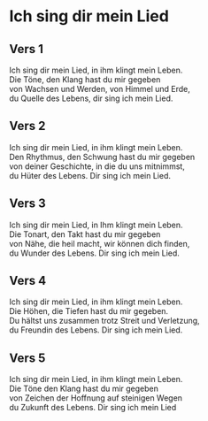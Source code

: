 # Ich sing dir mein Lied

## Vers 1
Ich sing dir mein Lied, in ihm klingt mein Leben.<br>
Die Töne, den Klang hast du mir gegeben<br>
von Wachsen und Werden, von Himmel und Erde,<br>
du Quelle des Lebens, dir sing ich mein Lied.<br>

## Vers 2
Ich sing dir mein Lied, in ihm klingt mein Leben.<br>
Den Rhythmus, den Schwung hast du mir gegeben<br>
von deiner Geschichte, in die du uns mitnimmst,<br>
du Hüter des Lebens. Dir sing ich mein Lied.<br>

## Vers 3
Ich sing dir mein Lied, in Ihm klingt mein Leben.<br>
Die Tonart, den Takt hast du mir gegeben<br>
von Nähe, die heil macht, wir können dich finden,<br>
du Wunder des Lebens. Dir sing ich mein Lied.<br>

## Vers 4
Ich sing dir mein Lied, in ihm klingt mein Leben.<br>
Die Höhen, die Tiefen hast du mir gegeben.<br>
Du hältst uns zusammen trotz Streit und Verletzung,<br>
du Freundin des Lebens. Dir sing ich mein Lied.<br>

## Vers 5
Ich sing dir mein Lied, in ihm klingt mein Leben.<br>
Die Töne den Klang hast du mir gegeben<br>
von Zeichen der Hoffnung auf steinigen Wegen<br>
du Zukunft des Lebens. Dir sing ich mein Lied<br>
